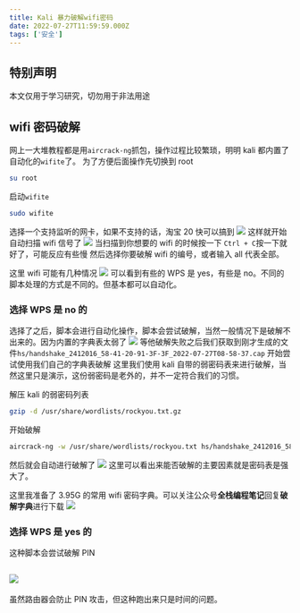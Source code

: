 ```yaml
---
title: Kali 暴力破解wifi密码
date: 2022-07-27T11:59:59.000Z
tags: ['安全']
---
```

  
## 特别声明

本文仅用于学习研究，切勿用于非法用途

## wifi 密码破解

网上一大堆教程都是用`aircrack-ng`抓包，操作过程比较繁琐，明明 kali 都内置了自动化的`wifite`了。
为了方便后面操作先切换到 root

```bash
su root
```

启动`wifite`

```bash
sudo wifite
```

选择一个支持监听的网卡，如果不支持的话，淘宝 20 快可以搞到
![](images/FqdVByF2uv5JKk7nuZZHo0FRV-jG.png)
这样就开始自动扫描 wifi 信号了
![](images/FsQTsHFFVJ4jQW6qnXUxmcexHxbR.png)
当扫描到你想要的 wifi 的时候按一下 `Ctrl + C`按一下就好了，可能反应有些慢
然后选择你要破解 wifi 的编号，或者输入 all 代表全部。

这里 wifi 可能有几种情况
![](images/FhrK3Kd9lE0sY0QVRAiyydy28r9D.png)
可以看到有些的 WPS 是 yes，有些是 no。不同的脚本处理的方式是不同的。但基本都可以自动化。

### 选择 WPS 是 no 的

选择了之后，脚本会进行自动化操作，脚本会尝试破解，当然一般情况下是破解不出来的。因为内置的字典表太弱了
![](images/FpiKwRWb0WPuN1ad1KE_kDlpmbUE.png)
等他破解失败之后我们获取到刚才生成的文件`hs/handshake_2412016_58-41-20-91-3F-3F_2022-07-27T08-58-37.cap`
开始尝试使用我们自己的字典表破解
这里我们使用 kali 自带的弱密码表来进行破解，当然这里只是演示，这份弱密码是老外的，并不一定符合我们的习惯。

解压 kali 的弱密码列表

```bash
gzip -d /usr/share/wordlists/rockyou.txt.gz
```

开始破解

```bash
aircrack-ng -w /usr/share/wordlists/rockyou.txt hs/handshake_2412016_58-41-20-91-3F-3F_2022-07-27T08-58-37.cap
```

然后就会自动进行破解了
![](images/FpIiuslJJL0fKDap3a22Xstb3Zp9.png)
这里可以看出来能否破解的主要因素就是密码表是强大了。

这里我准备了 3.95G 的常用 wifi 密码字典。可以关注公众号**全栈编程笔记**回复**破解字典**进行下载
![](images/FkWDIrcBHMuM5BR-bfmam8dKIwn3.png)

### 选择 WPS 是 yes 的

这种脚本会尝试破解 PIN

## ![](images/FurkEHeFD8YPNa2MMjHLBn0e4AHn.png)

虽然路由器会防止 PIN 攻击，但这种跑出来只是时间的问题。